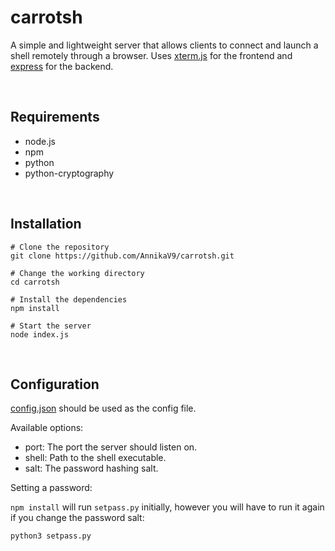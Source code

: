 # carrotsh
A simple and lightweight server that allows clients to connect and launch a shell remotely through a browser. Uses [xterm.js](https://github.com/xtermjs/xterm.js/) for the frontend and [express](https://github.com/expressjs/express) for the backend.

<br />

## Requirements
 - node.js
 - npm
 - python
 - python-cryptography
 
<br />
 
## Installation
```
# Clone the repository
git clone https://github.com/AnnikaV9/carrotsh.git
 
# Change the working directory
cd carrotsh

# Install the dependencies
npm install

# Start the server
node index.js
```

<br />

## Configuration
[config.json](https://github.com/AnnikaV9/carrotsh/blob/master/config.json) should be used as the config file.

Available options:
 - port: The port the server should listen on.
 - shell: Path to the shell executable.
 - salt: The password hashing salt.



Setting a password:

`npm install` will run `setpass.py` initially, however you will have to run it again if you change the password salt:
```
python3 setpass.py
```

